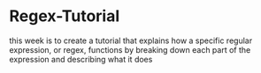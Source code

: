 # Regex-Tutorial
 this week is to create a tutorial that explains how a specific regular expression, or regex, functions by breaking down each part of the expression and describing what it does
